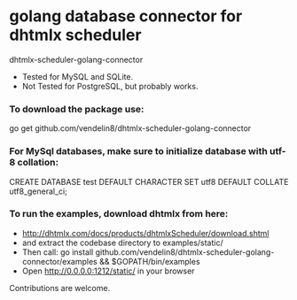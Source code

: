 # golang database connector for dhtmlx scheduler
dhtmlx-scheduler-golang-connector

* Tested for MySQL and SQLite.
* Not Tested for PostgreSQL, but probably works.

### To download the package use:
go get github.com/vendelin8/dhtmlx-scheduler-golang-connector

### For MySql databases, make sure to initialize database with utf-8 collation:
CREATE DATABASE test
DEFAULT CHARACTER SET utf8
DEFAULT COLLATE utf8\_general\_ci;

### To run the examples, download dhtmlx from here:
* http://dhtmlx.com/docs/products/dhtmlxScheduler/download.shtml
* and extract the codebase directory to examples/static/
* Then call: go install github.com/vendelin8/dhtmlx-scheduler-golang-connector/examples && $GOPATH/bin/examples
* Open http://0.0.0.0:1212/static/ in your browser


Contributions are welcome.
